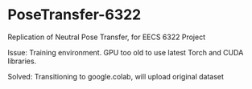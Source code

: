 # PoseTransfer-6322
Replication of Neutral Pose Transfer, for EECS 6322 Project

Issue:
Training environment. GPU too old to  use latest Torch and CUDA libraries. 

Solved:
Transitioning to google.colab, will upload original dataset
